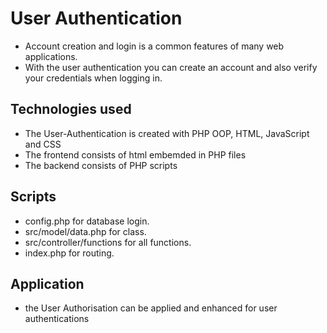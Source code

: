 # User Authentication
* Account creation and login is a common 
features of many web applications. 
* With the user authentication you can create an 
account and also verify your credentials
when logging in.
## Technologies used
* The User-Authentication is created with PHP OOP, HTML, JavaScript and CSS 
* The frontend consists of html embemded in PHP files
* The backend consists of PHP scripts
## Scripts
* config.php for database login.
* src/model/data.php for class.
* src/controller/functions for all functions.
* index.php for routing.
## Application
* the User Authorisation can be applied and enhanced for user authentications




